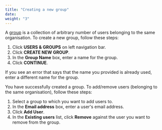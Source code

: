 ```yaml
---
title: "Creating a new group"
date:
weight: "3"
---
```

A [group](../resource-user-group) is a collection of arbitrary number of users
belonging to the same organisation. To create a new group, follow these steps:

1. Click **USERS & GROUPS** on left navigation bar.
2. Click **CREATE NEW GROUP**.
3. In the **Group Name** box, enter a name for the group.
4. Click **CONTINUE**.

If you see an error that says that the name you provided is already used,
enter a different name for the group.

You have successfully created a group. To add/remove users
(belonging to the same organisation), follow these steps:

1. Select a group to which you want to add users to.
2. In the **Email address** box, enter a user's email address.
3. Click **Add User**.
4. In the **Existing users** list, click **Remove** against the user you want
to remove from the group.
